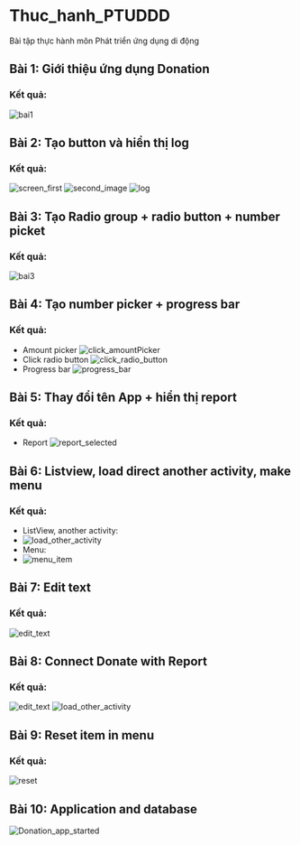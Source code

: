 # Thuc_hanh_PTUDDD
Bài tập thực hành môn Phát triển ứng dụng di động 

## Bài 1: Giới thiệu ứng dụng Donation
### Kết quả:
![bai1](https://user-images.githubusercontent.com/58367194/146664851-e517d629-29e7-41d9-93cf-367e910bbb8f.png)

## Bài 2: Tạo button và hiển thị log
### Kết quả:
![screen_first](https://user-images.githubusercontent.com/58367194/146752977-25d8613f-85cb-4b8d-a198-5548fbcd6f4e.png)
![second_image](https://user-images.githubusercontent.com/58367194/146752980-8a951652-82df-4bcb-858e-23c39752f80b.png)
![log](https://user-images.githubusercontent.com/58367194/146752966-3ea37c0b-390a-4f5a-be92-181d36f87563.png)

## Bài 3: Tạo Radio group + radio button + number picket
### Kết quả:
![bai3](https://user-images.githubusercontent.com/58367194/146868801-4860a457-be9d-425f-a441-5a3ed9d78a38.png)

## Bài 4: Tạo number picker + progress bar 
### Kết quả:
- Amount picker
  ![click_amountPicker](https://user-images.githubusercontent.com/58367194/146893439-eafacdb6-21af-4352-b540-b701d43220ee.png)
- Click radio button
  ![click_radio_button](https://user-images.githubusercontent.com/58367194/146893451-34dc3d62-67aa-483c-b0f6-59b798387540.png)
- Progress bar
  ![progress_bar](https://user-images.githubusercontent.com/58367194/146893456-08091e7f-f542-4c2b-b014-d9bfc12258d0.png)

## Bài 5: Thay đổi tên App + hiển thị report
### Kết quả:
- Report
![report_selected](https://user-images.githubusercontent.com/58367194/146905139-d5211451-190c-455e-98be-241ec4aa3ca2.png)

## Bài 6: Listview, load direct another activity, make menu 
### Kết quả:
- ListView, another activity:
- ![load_other_activity](https://user-images.githubusercontent.com/58367194/146921949-ac367501-42c4-43b5-8e6b-0213b05bfdc2.png)
- Menu:
- ![menu_item](https://user-images.githubusercontent.com/58367194/146921955-47d19c4a-f2cc-4c8c-84ef-87133a2f6dfe.png)

## Bài 7: Edit text
### Kết quả:
![edit_text](https://user-images.githubusercontent.com/58367194/147016374-49656611-4d90-40aa-b1a4-5aa89067e071.png)

## Bài 8: Connect Donate with Report
### Kết quả:
![edit_text](https://user-images.githubusercontent.com/58367194/147016374-49656611-4d90-40aa-b1a4-5aa89067e071.png)
![load_other_activity](https://user-images.githubusercontent.com/58367194/146921949-ac367501-42c4-43b5-8e6b-0213b05bfdc2.png)

## Bài 9: Reset item in menu
### Kết quả:
![reset](https://user-images.githubusercontent.com/58367194/147186078-93744600-3333-49e8-bd6d-b2440fca9f42.png)

## Bài 10: Application and database 
![Donation_app_started](https://user-images.githubusercontent.com/58367194/147263943-63d4e791-426f-4ba9-b483-e4e549970f0b.png)

